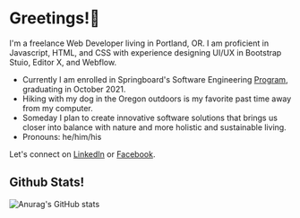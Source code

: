 # Greetings!🖖

I'm a freelance Web Developer living in Portland, OR. I am proficient in Javascript, HTML, and CSS with experience designing UI/UX in Bootstrap Stuio, Editor X, and Webflow.

- Currently I am enrolled in Springboard's Software Engineering <a href='https://www.springboard.com/courses/software-engineering-career-track/'>Program</a>, graduating in October 2021.
- Hiking with my dog in the Oregon outdoors is my favorite past time away from my computer.  
- Someday I plan to create innovative software solutions that brings us closer into balance with nature and more holistic and sustainable living.
- Pronouns: he/him/his


Let's connect on <a href='http://www.linkedin.com/in/bryantmac'>LinkedIn</a> or <a href='http://www.facebook.com/bryantm'>Facebook</a>.

## Github Stats!

![Anurag's GitHub stats](https://github-readme-stats.vercel.app/api?username=zataara&show_icons=true&theme=tokyonight)










